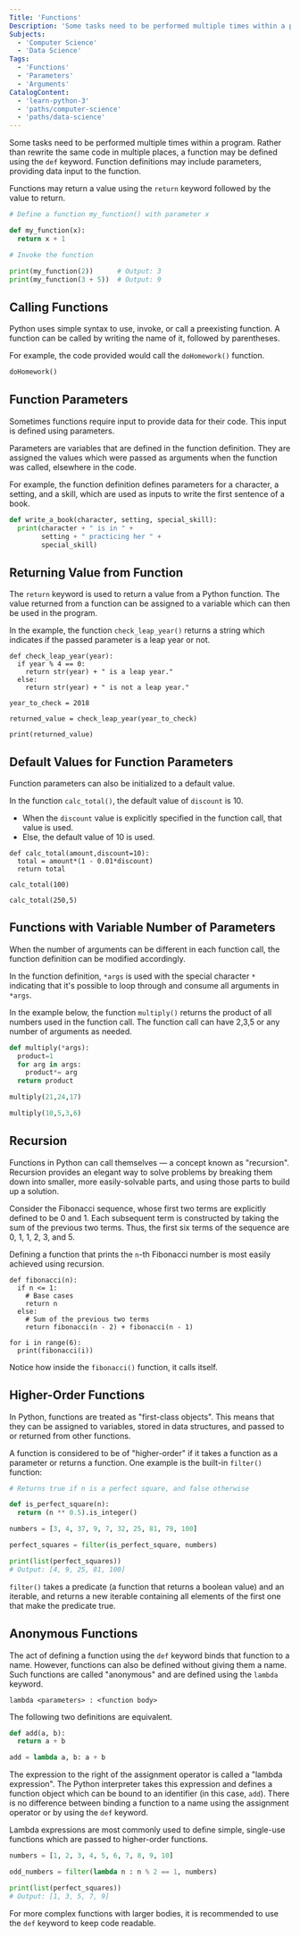 ```yaml
---
Title: 'Functions'
Description: 'Some tasks need to be performed multiple times within a program. Rather than rewrite the same code in multiple places, a function may be defined using the def keyword. Function definitions may include parameters, providing data input to the function. Functions may return a value using the return keyword followed by the value to return. py def myfunction(x): return x + 1 print(myfunction(2)) # Output: 3 print(my_function(3 + 5)) # Output: 9'
Subjects:
  - 'Computer Science'
  - 'Data Science'
Tags:
  - 'Functions'
  - 'Parameters'
  - 'Arguments'
CatalogContent:
  - 'learn-python-3'
  - 'paths/computer-science'
  - 'paths/data-science'
---
```


Some tasks need to be performed multiple times within a program. Rather than rewrite the same code in multiple places, a function may be defined using the `def` keyword. Function definitions may include parameters, providing data input to the function.

Functions may return a value using the `return` keyword followed by the value to return.

```py
# Define a function my_function() with parameter x

def my_function(x):
  return x + 1

# Invoke the function

print(my_function(2))      # Output: 3
print(my_function(3 + 5))  # Output: 9
```

## Calling Functions

Python uses simple syntax to use, invoke, or call a preexisting function. A function can be called by writing the name of it, followed by parentheses.

For example, the code provided would call the `doHomework()` function.

```py
doHomework()
```

## Function Parameters

Sometimes functions require input to provide data for their code. This input is defined using parameters.

Parameters are variables that are defined in the function definition. They are assigned the values which were passed as arguments when the function was called, elsewhere in the code.

For example, the function definition defines parameters for a character, a setting, and a skill, which are used as inputs to write the first sentence of a book.

```py
def write_a_book(character, setting, special_skill):
  print(character + " is in " +
        setting + " practicing her " +
        special_skill)
```

## Returning Value from Function

The `return` keyword is used to return a value from a Python function. The value returned from a function can be assigned to a variable which can then be used in the program.

In the example, the function `check_leap_year()` returns a string which indicates if the passed parameter is a leap year or not.

```codebyte/py
def check_leap_year(year):
  if year % 4 == 0:
    return str(year) + " is a leap year."
  else:
    return str(year) + " is not a leap year."

year_to_check = 2018

returned_value = check_leap_year(year_to_check)

print(returned_value)
```

## Default Values for Function Parameters

Function parameters can also be initialized to a default value.

In the function `calc_total()`, the default value of `discount` is 10.

- When the `discount` value is explicitly specified in the function call, that value is used. 
- Else, the default value of 10 is used.

```codebyte/python
def calc_total(amount,discount=10):
  total = amount*(1 - 0.01*discount)
  return total

calc_total(100)

calc_total(250,5)
```

## Functions with Variable Number of Parameters

When the number of arguments can be different in each function call, the function definition can be modified accordingly.

In the function definition, `*args` is used with the special character `*` indicating that it's possible to loop through and consume all arguments in `*args`.

In the example below, the function `multiply()` returns the product of all numbers used in the function call.
The function call can have 2,3,5 or any number of arguments as needed.

```py
def multiply(*args):
  product=1
  for arg in args:
    product*= arg
  return product

multiply(21,24,17)

multiply(10,5,3,6)
```

## Recursion

Functions in Python can call themselves — a concept known as "recursion". Recursion provides an elegant way to solve problems by breaking them down into smaller, more easily-solvable parts, and using those parts to build up a solution.

Consider the Fibonacci sequence, whose first two terms are explicitly defined to be 0 and 1. Each subsequent term is constructed by taking the sum of the previous two terms. Thus, the first six terms of the sequence are 0, 1, 1, 2, 3, and 5.

Defining a function that prints the `n`-th Fibonacci number is most easily achieved using recursion.

```codebyte/py
def fibonacci(n):
  if n <= 1:
    # Base cases
    return n
  else:
    # Sum of the previous two terms
    return fibonacci(n - 2) + fibonacci(n - 1)

for i in range(6):
  print(fibonacci(i))
```

Notice how inside the `fibonacci()` function, it calls itself.

## Higher-Order Functions

In Python, functions are treated as "first-class objects". This means that they can be assigned to variables, stored in data structures, and passed to or returned from other functions.

A function is considered to be of "higher-order" if it takes a function as a parameter or returns a function. One example is the built-in `filter()` function:

```py
# Returns true if n is a perfect square, and false otherwise

def is_perfect_square(n):
  return (n ** 0.5).is_integer()

numbers = [3, 4, 37, 9, 7, 32, 25, 81, 79, 100]

perfect_squares = filter(is_perfect_square, numbers)

print(list(perfect_squares))
# Output: [4, 9, 25, 81, 100]
```

`filter()` takes a predicate (a function that returns a boolean value) and an iterable, and returns a new iterable containing all elements of the first one that make the predicate true.

## Anonymous Functions

The act of defining a function using the `def` keyword binds that function to a name. However, functions can also be defined without giving them a name. Such functions are called "anonymous" and are defined using the `lambda` keyword.

```pseudo
lambda <parameters> : <function body>
```

The following two definitions are equivalent.

```py
def add(a, b):
  return a + b
```

```py
add = lambda a, b: a + b
```

The expression to the right of the assignment operator is called a "lambda expression". The Python interpreter takes this expression and defines a function object which can be bound to an identifier (in this case, `add`). There is no difference between binding a function to a name using the assignment operator or by using the `def` keyword.

Lambda expressions are most commonly used to define simple, single-use functions which are passed to higher-order functions.

```py
numbers = [1, 2, 3, 4, 5, 6, 7, 8, 9, 10]

odd_numbers = filter(lambda n : n % 2 == 1, numbers)

print(list(perfect_squares))
# Output: [1, 3, 5, 7, 9]
```

For more complex functions with larger bodies, it is recommended to use the `def` keyword to keep code readable.
